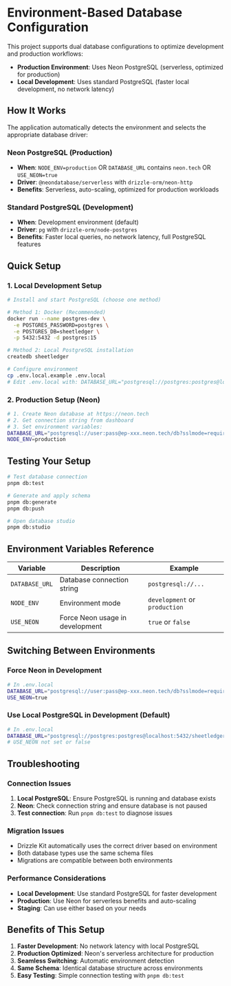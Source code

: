 # Environment-Based Database Configuration

This project supports dual database configurations to optimize development and production workflows:

- **Production Environment**: Uses Neon PostgreSQL (serverless, optimized for production)
- **Local Development**: Uses standard PostgreSQL (faster local development, no network latency)

## How It Works

The application automatically detects the environment and selects the appropriate database driver:

### Neon PostgreSQL (Production)
- **When**: `NODE_ENV=production` OR `DATABASE_URL` contains `neon.tech` OR `USE_NEON=true`
- **Driver**: `@neondatabase/serverless` with `drizzle-orm/neon-http`
- **Benefits**: Serverless, auto-scaling, optimized for production workloads

### Standard PostgreSQL (Development)
- **When**: Development environment (default)
- **Driver**: `pg` with `drizzle-orm/node-postgres`
- **Benefits**: Faster local queries, no network latency, full PostgreSQL features

## Quick Setup

### 1. Local Development Setup

```bash
# Install and start PostgreSQL (choose one method)

# Method 1: Docker (Recommended)
docker run --name postgres-dev \
  -e POSTGRES_PASSWORD=postgres \
  -e POSTGRES_DB=sheetledger \
  -p 5432:5432 -d postgres:15

# Method 2: Local PostgreSQL installation
createdb sheetledger

# Configure environment
cp .env.local.example .env.local
# Edit .env.local with: DATABASE_URL="postgresql://postgres:postgres@localhost:5432/sheetledger"
```

### 2. Production Setup (Neon)

```bash
# 1. Create Neon database at https://neon.tech
# 2. Get connection string from dashboard
# 3. Set environment variables:
DATABASE_URL="postgresql://user:pass@ep-xxx.neon.tech/db?sslmode=require"
NODE_ENV=production
```

## Testing Your Setup

```bash
# Test database connection
pnpm db:test

# Generate and apply schema
pnpm db:generate
pnpm db:push

# Open database studio
pnpm db:studio
```

## Environment Variables Reference

| Variable | Description | Example |
|----------|-------------|---------|
| `DATABASE_URL` | Database connection string | `postgresql://...` |
| `NODE_ENV` | Environment mode | `development` or `production` |
| `USE_NEON` | Force Neon usage in development | `true` or `false` |

## Switching Between Environments

### Force Neon in Development
```bash
# In .env.local
DATABASE_URL="postgresql://user:pass@ep-xxx.neon.tech/db?sslmode=require"
USE_NEON=true
```

### Use Local PostgreSQL in Development (Default)
```bash
# In .env.local
DATABASE_URL="postgresql://postgres:postgres@localhost:5432/sheetledger"
# USE_NEON not set or false
```

## Troubleshooting

### Connection Issues
1. **Local PostgreSQL**: Ensure PostgreSQL is running and database exists
2. **Neon**: Check connection string and ensure database is not paused
3. **Test connection**: Run `pnpm db:test` to diagnose issues

### Migration Issues
- Drizzle Kit automatically uses the correct driver based on environment
- Both database types use the same schema files
- Migrations are compatible between both environments

### Performance Considerations
- **Local Development**: Use standard PostgreSQL for faster development
- **Production**: Use Neon for serverless benefits and auto-scaling
- **Staging**: Can use either based on your needs

## Benefits of This Setup

1. **Faster Development**: No network latency with local PostgreSQL
2. **Production Optimized**: Neon's serverless architecture for production
3. **Seamless Switching**: Automatic environment detection
4. **Same Schema**: Identical database structure across environments
5. **Easy Testing**: Simple connection testing with `pnpm db:test`
